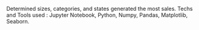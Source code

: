 Determined sizes, categories, and states generated the most sales.
Techs and Tools used : Jupyter Notebook, Python, Numpy, Pandas, Matplotlib, Seaborn.
